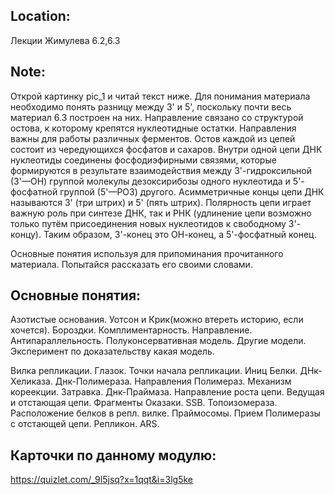 ## Location:
Лекции Жимулева 6.2,6.3

## Note:
 Открой картинку pic_1 и читай текст ниже.
 Для понимания материала необходимо понять разницу между 3' и 5', поскольку почти весь материал 6.3 построен на них.
 Направление связано со структурой остова, к которому крепятся нуклеотидные остатки.
 Направления важны для работы различных ферментов. Остов каждой из цепей состоит из чередующихся фосфатов и сахаров. 
 Внутри одной цепи ДНК нуклеотиды соединены фосфодиэфирными связями, которые формируются
 в результате взаимодействия между 3'-гидроксильной (3'—ОН) группой молекулы дезоксирибозы одного нуклеотида и 
 5'-фосфатной группой (5'—РО3) другого. Асимметричные концы цепи ДНК называются 3' (три штрих) и 5' (пять штрих). 
 Полярность цепи играет важную роль при синтезе ДНК, так и РНК (удлинение цепи возможно только путём присоединения новых нуклеотидов к свободному 3'-концу).
Таким образом, 3'-конец это  ОН-конец, а 5'-фосфатный конец.


Основные понятия используя для припоминания прочитанного материала.
Попытайся рассказать его своими словами.

## Основные понятия:
Азотистые основания. Уотсон и Крик(можно втереть историю, если хочется). Бороздки. Комплиментарность. Направление. Антипараллельность.
Полуконсервативная модель. Другие модели. Эксперимент по доказательству какая модель. 

Вилка репликации. Глазок. Точки начала репликации. Иниц Белки. ДНк-Хеликаза. Днк-Полимераза. Направления Полимераз. Механизм кореекции.
Затравка. Днк-Праймаза. Направление роста цепи. Ведущая и отстающая цепи. Фрагменты Оказаки. SSB. Топоизомераза. Расположение белков в репл. вилке.
Праймосомы. Прием Полимеразы с отстающей цепи. Репликон. ARS.


## Карточки по данному модулю:
https://quizlet.com/_9l5jsq?x=1qqt&i=3lg5ke

